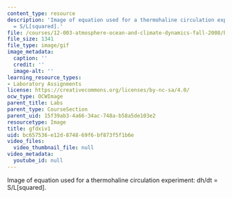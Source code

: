 ```yaml
---
content_type: resource
description: 'Image of equation used for a thermohaline circulation experiment: dh/dt
  = S/L[squared].'
file: /courses/12-003-atmosphere-ocean-and-climate-dynamics-fall-2008/bc657536e12d874869f6bf873f5f1b6e_gfdxiv1.gif
file_size: 1341
file_type: image/gif
image_metadata:
  caption: ''
  credit: ''
  image-alt: ''
learning_resource_types:
- Laboratory Assignments
license: https://creativecommons.org/licenses/by-nc-sa/4.0/
ocw_type: OCWImage
parent_title: Labs
parent_type: CourseSection
parent_uid: 15f39ab3-4a66-34ac-748a-b58a5de103e2
resourcetype: Image
title: gfdxiv1
uid: bc657536-e12d-8748-69f6-bf873f5f1b6e
video_files:
  video_thumbnail_file: null
video_metadata:
  youtube_id: null
---
```

Image of equation used for a thermohaline circulation experiment: dh/dt = S/L[squared].